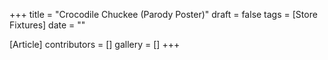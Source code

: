 +++
title = "Crocodile Chuckee (Parody Poster)"
draft = false
tags = [Store Fixtures]
date = ""

[Article]
contributors = []
gallery = []
+++